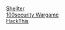 [Shellter](https://www.shellterlabs.com/pt-br/)  
[100security Wargame](http://www.100security.com.br/wargame/)  
[HackThis](https://www.hackthis.co.uk/)  
